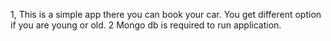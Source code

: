 1, This is a simple app there you can book your car. You get different option if you are young or old.
2 Mongo db is required to run application. 
